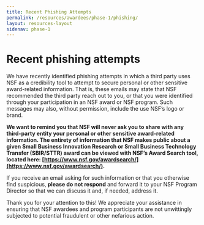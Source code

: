 ```yaml
---
title: Recent Phishing Attempts
permalink: /resources/awardees/phase-1/phishing/
layout: resources-layout
sidenav: phase-1
---
```


# Recent phishing attempts

We have recently identified phishing attempts in which a third party uses NSF as a credibility tool to attempt to secure personal or other sensitive award-related information. That is, these emails may state that NSF recommended the third party reach out to you, or that you were identified through your participation in an NSF award or NSF program.  Such messages may also, without permission, include the use NSF’s logo or brand.

**We want to remind you that NSF will never ask you to share with any third-party entity your personal or other sensitive award-related information. The entirety of information that NSF makes public about a given Small Business Innovation Research or Small Business Technology Transfer (SBIR/STTR) award can be viewed with NSF’s Award Search tool, located here: [https://www.nsf.gov/awardsearch/](https://www.nsf.gov/awardsearch/).**

If you receive an email asking for such information or that you otherwise find suspicious, **please do not respond** and forward it to your NSF Program Director so that we can discuss it and, if needed, address it. 

Thank you for your attention to this! We appreciate your assistance in ensuring that NSF awardees and program participants are not unwittingly subjected to potential fraudulent or other nefarious action.
